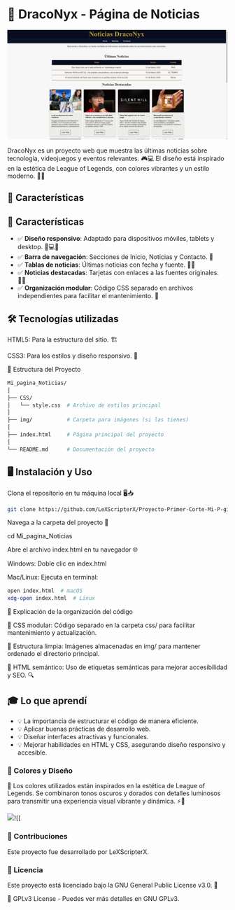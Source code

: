 # 📰 DracoNyx - Página de Noticias

![DracoNyx Logo](img/draconyx.png)


DracoNyx es un proyecto web que muestra las últimas noticias sobre tecnología, videojuegos y eventos relevantes. 🎮💻 El diseño está inspirado en la estética de League of Legends, con colores vibrantes y un estilo moderno. 🎨✨

## 🚀 Características

## 🚀 Características  

- ✅ **Diseño responsivo**: Adaptado para dispositivos móviles, tablets y desktop. 📱💻🔦  
- ✅ **Barra de navegación**: Secciones de Inicio, Noticias y Contacto. 🫣  
- ✅ **Tablas de noticias**: Últimas noticias con fecha y fuente. 📅📰  
- ✅ **Noticias destacadas**: Tarjetas con enlaces a las fuentes originales. 🔗✨  
- ✅ **Organización modular**: Código CSS separado en archivos independientes para facilitar el mantenimiento. 📂  


## 🛠️ Tecnologías utilizadas

HTML5: Para la estructura del sitio. 🏗️

CSS3: Para los estilos y diseño responsivo. 🎨

📁 Estructura del Proyecto

```bash
Mi_pagina_Noticias/
│
├── CSS/
│   └── style.css  # Archivo de estilos principal
│
├── img/           # Carpeta para imágenes (si las tienes)
│
├── index.html     # Página principal del proyecto
│
└── README.md      # Documentación del proyecto
```

## 🖥️ Instalación y Uso

Clona el repositorio en tu máquina local 🖥️📥

```bash
git clone https://github.com/LeXScripterX/Proyecto-Primer-Corte-Mi-P-gina-de-Noticias-Favoritas-.git
```

Navega a la carpeta del proyecto 📂

cd Mi_pagina_Noticias

Abre el archivo index.html en tu navegador 🌐

Windows: Doble clic en index.html

Mac/Linux: Ejecuta en terminal:

```bash
open index.html  # macOS
xdg-open index.html  # Linux
```

📌 Explicación de la organización del código

📌 CSS modular: Código separado en la carpeta css/ para facilitar mantenimiento y actualización.

📌 Estructura limpia: Imágenes almacenadas en img/ para mantener ordenado el directorio principal.

📌 HTML semántico: Uso de etiquetas semánticas para mejorar accesibilidad y SEO. 🔍

## 🎓 Lo que aprendí

- 💡 La importancia de estructurar el código de manera eficiente.
- 💡 Aplicar buenas prácticas de desarrollo web.
- 💡 Diseñar interfaces atractivas y funcionales.
- 💡 Mejorar habilidades en HTML y CSS, asegurando diseño responsivo y accesible.

### 🎨 Colores y Diseño

🎨 Los colores utilizados están inspirados en la estética de League of Legends. Se combinaron tonos oscuros y dorados con detalles luminosos para transmitir una experiencia visual vibrante y dinámica. ⚡🌟

![](https://media1.tenor.com/m/H3CDIIyo2U0AAAAd/flinthook-pixel-art.gif)![[


### 🤝 Contribuciones

Este proyecto fue desarrollado por LeXScripterX.
### 📜 Licencia

Este proyecto está licenciado bajo la GNU General Public License v3.0. 📝

📌 GPLv3 License - Puedes ver más detalles en GNU GPLv3.
